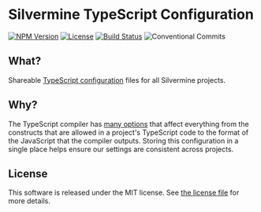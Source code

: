 # Silvermine TypeScript Configuration

[![NPM Version][npm-version]][npm-version-url]
[![License][license-badge]](./LICENSE)
[![Build Status][build-status]][build-status-url]
![Conventional Commits][conventional-commits-url]

## What?

Shareable [TypeScript configuration][tsconfig-url]
files for all Silvermine projects.

## Why?

The TypeScript compiler has [many options][compiler-options-url]
that affect everything from the constructs that are allowed in a project's
TypeScript code to the format of the JavaScript that the compiler outputs.
Storing this configuration in a single place helps ensure our settings are
consistent across projects.

## License

This software is released under the MIT license. See [the license
file](LICENSE) for more details.

[npm-version]: https://img.shields.io/npm/v/@silvermine/typescript-config.svg
[npm-version-url]: https://www.npmjs.com/package/@silvermine/typescript-config
[license-badge]: https://img.shields.io/github/license/silvermine/typescript-config.svg
[build-status]: https://github.com/silvermine/typescript-config/actions/workflows/ci.yml/badge.svg
[build-status-url]: https://travis-ci.org/silvermine/typescript-config.svg?branch=master
[conventional-commits-url]: https://img.shields.io/badge/Conventional%20Commits-1.0.0-yellow.svg
[tsconfig-url]: https://www.typescriptlang.org/docs/handbook/tsconfig-json.html
[compiler-options-url]: https://www.typescriptlang.org/docs/handbook/compiler-options.html
